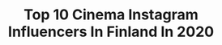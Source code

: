 ---
title: Top 10 Cinema Instagram Influencers In Finland In 2020
description: >-
  Find top cinema Instagram influencers in Finland in 2020. Most popular hashtags: #art #film #hyggehome #apartmentherapy.
platform: Instagram
profiles:
  - username: "petterilappalainen"
    fullname: >-
      Petteri Lappalainen
    location: "Finland"
    followers: 12608
    engagement: 1058
    commentsToLikes: 0.019433
    avatar: "https://scontent-lhr8-1.cdninstagram.com/v/t51.2885-19/s320x320/29088564_1979767992114632_1893068331053744128_n.jpg?_nc_ht=scontent-lhr8-1.cdninstagram.com&_nc_ohc=-TRwq-3VSf8AX9Y0sgr&oh=271dcdea5f94fb83d578cf3b88b0c1df&oe=5EBAC9D0"
    verified: false
    hashtags: "#sneakpeek, #aidostimin, #pentax67, #120film"
  - username: "24niko"
    fullname: >-
      Niko Laurila Photography
    location: "Finland"
    followers: 10970
    engagement: 1144
    commentsToLikes: 0.030689
    avatar: "https://scontent-lhr8-1.cdninstagram.com/v/t51.2885-19/s320x320/60182549_1246277588861772_4102772087939137536_n.jpg?_nc_ht=scontent-lhr8-1.cdninstagram.com&_nc_ohc=EONi91D7TakAX_G5mfe&oh=bf8f01ebad64df342c9e7062f376ec9f&oe=5EBBF80E"
    verified: false
    hashtags: "#spring"
  - username: "etrav"
    fullname: >-
      Elliott Travis
    location: "Finland"
    followers: 12571
    engagement: 557
    commentsToLikes: 0.005297
    avatar: "https://scontent-ams4-1.cdninstagram.com/v/t51.2885-19/s320x320/52416026_288535758710094_6384090069388492800_n.jpg?_nc_ht=scontent-ams4-1.cdninstagram.com&_nc_ohc=y52kMpkL5R4AX-SR5mw&oh=a278ba6067da31ad33442f3917f0c3e1&oe=5EB045B6"
    verified: false
    hashtags: "#leica, #leicam6, #cinematic, #photocinematica"
  - username: "meerikoutaniemi"
    fullname: >-
      Meeri Koutaniemi
    location: "Finland"
    followers: 67826
    engagement: 698
    commentsToLikes: 0.016034
    avatar: "https://scontent-ams4-1.cdninstagram.com/v/t51.2885-19/s320x320/89383058_539013033407278_5403819116140167168_n.jpg?_nc_ht=scontent-ams4-1.cdninstagram.com&_nc_ohc=GBVHeUJPiPAAX8xlE3r&oh=2354899627a11a65cc3ce1cc93334bec&oe=5EB4FA5C"
    verified: false
    hashtags: "#solidaarisuus, #tykkypuut, #photojournalism, #pleasingmen"
  - username: "sinimalist"
    fullname: >-
      S I N I
    location: "Finland"
    followers: 6068
    engagement: 2086
    commentsToLikes: 0.264886
    avatar: "https://scontent-ams4-1.cdninstagram.com/v/t51.2885-19/s320x320/92081956_707775289762767_1539039541258616832_n.jpg?_nc_ht=scontent-ams4-1.cdninstagram.com&_nc_ohc=n2j70FnJK5gAX8O-bk6&oh=fa109e7ccf98bb6998a20cb08e1c1abf&oe=5EB76B1C"
    verified: false
    hashtags: "#dirtybootsandmessyhair, #kilpailu, #revealyourinnerswanqueen, #palkinto"
  - username: "oscu"
    fullname: >-
      Oscar Böckerman
    location: "Finland"
    followers: 8577
    engagement: 784
    commentsToLikes: 0.037077
    avatar: "https://scontent-lhr8-1.cdninstagram.com/v/t51.2885-19/s320x320/84330350_502066430493145_7707042818073559040_n.jpg?_nc_ht=scontent-lhr8-1.cdninstagram.com&_nc_ohc=GyyqDq84BGAAX9NMMKS&oh=aaad558e5d40f2b58776579dc96fcb10&oe=5EBA60D7"
    verified: false
    hashtags: "#sounddesign, #huffpostarts, #art, #supersequential"
  - username: "krista_kosonen"
    fullname: >-
      Krista Kosonen
    location: "Finland"
    followers: 33106
    engagement: 553
    commentsToLikes: 0.010282
    avatar: "https://scontent-lhr8-1.cdninstagram.com/v/t51.2885-19/s320x320/26864137_1835747663384418_5213783933031809024_n.jpg?_nc_ht=scontent-lhr8-1.cdninstagram.com&_nc_ohc=TK_NysKBC1QAX8GCQre&oh=d1ece8dba03a5a60d473d16286c93efd&oe=5EBADBF6"
    verified: false
    hashtags: "#labradorinnoutaja, #staythefuckhome, #uusivuosi, #4yearsold"
  - username: "jerianie"
    fullname: >-
      イェリナ
    location: "Finland"
    followers: 252999
    engagement: 612
    commentsToLikes: 0.005506
    avatar: "https://scontent-ams4-1.cdninstagram.com/v/t51.2885-19/s320x320/91073381_1390412147810905_4942667652934926336_n.jpg?_nc_ht=scontent-ams4-1.cdninstagram.com&_nc_ohc=6VhKuwkcSrsAX_2bN3T&oh=6a13da47a49a12a9ecf1a98c17c90f03&oe=5EB9ECEC"
    verified: false
    hashtags: "#myseasonalstory, #winterfashion, #animeaesthetic, #tokyophotography"
---